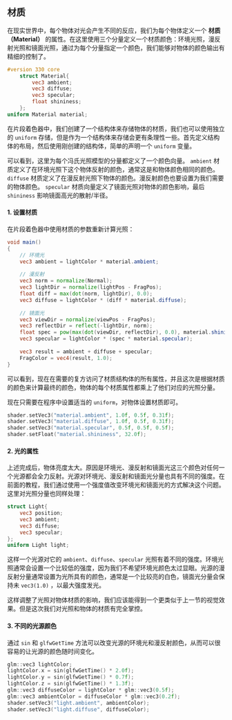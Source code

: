 ## 材质

在现实世界中，每个物体对光会产生不同的反应，我们为每个物体定义一个 **材质（Material）** 的属性。在这里使用三个分量定义一个材质颜色：环境光照，漫反射光照和镜面光照，通过为每个分量指定一个颜色，我们能够对物体的颜色输出有精细的控制了。

```glsl
#version 330 core
    struct Material{
        vec3 ambient;
        vec3 diffuse;
        vec3 specular;
        float shininess;
    };
uniform Material material;
```

在片段着色器中，我们创建了一个结构体来存储物体的材质，我们也可以使用独立的 `uniform` 存储，但是作为一个结构体来存储会更有条理性一些。首先定义结构体的布局，然后使用刚创建的结构体，简单的声明一个 `uniform` 变量。

可以看到，这里为每个冯氏光照模型的分量都定义了一个颜色向量。 `ambient` 材质定义了在环境光照下这个物体反射的颜色，通常这是和物体颜色相同的颜色。 `diffuse` 材质定义了在漫反射光照下物体的颜色。漫反射颜色也要设置为我们需要的物体颜色。 `specular` 材质向量定义了镜面光照对物体的颜色影响，最后 `shininess` 影响镜面高光的散射/半径。

#### 1. 设置材质

在片段着色器中使用材质的参数重新计算光照：

```glsl
void main()
{
    // 环境光
    vec3 ambient = lightColor * material.ambient;
    
    // 漫反射
    vec3 norm = normalize(Normal);
    vec3 lightDir = normalize(lightPos - FragPos);
    float diff = max(dot(norm, lightDir), 0.0);
    vec3 diffuse = lightColor * (diff * material.diffuse);
    
    // 镜面光
    vec3 viewDir = normalize(viewPos - FragPos);
    vec3 reflectDir = reflect(-lightDir, norm);
    float spec = pow(max(dot(viewDir, reflectDir), 0.0), material.shininess);
    vec3 specular = lightColor * (spec * material.specular);
    
    vec3 result = ambient + diffuse + specular;
    FragColor = vec4(result, 1.0);
}
```

可以看到，现在在需要的复方访问了材质结构体的所有属性，并且这次是根据材质的颜色来计算最终的颜色，物体的每个材质属性都乘上了他们对应的光照分量。

现在只需要在程序中设置适当的 `uniform`，对物体设置材质即可。

```cpp
shader.setVec3("material.ambient", 1.0f, 0.5f, 0.31f);
shader.setVec3("material.diffuse", 1.0f, 0.5f, 0.31f);
shader.setVec3("material.specular", 0.5f, 0.5f, 0.5f);
shader.setFloat("material.shininess", 32.0f);
```

#### 2. 光的属性

上述完成后，物体亮度太大。原因是环境光、漫反射和镜面光这三个颜色对任何一个光源都会全力反射。光源对环境光、漫反射和镜面光分量也具有不同的强度。在前面的教程，我们通过使用一个强度值改变环境光和镜面光的方式解决这个问题。这里对光照分量也同样处理：

```glsl
struct Light{
    vec3 position;
    vec3 ambient;
    vec3 diffuse;
    vec3 specular;
};
uniform Light light;
```

这样一个光源对它的 `ambient`、`diffuse`、`specular` 光照有着不同的强度。环境光照通常会设置一个比较低的强度，因为我们不希望环境光颜色太过显眼。光源的漫反射分量通常设置为光所具有的颜色，通常是一个比较亮的白色，镜面光分量会保持未 `vec3(1.0)` ，以最大强度发光。

这样调整了光照对物体材质的影响，我们应该能得到一个更类似于上一节的视觉效果。但是这次我们对光照和物体的材质有完全掌控。

#### 3. 不同的光源颜色

通过 `sin` 和 `glfwGetTime` 方法可以改变光源的环境光和漫反射颜色，从而可以很容易的让光源的颜色随时间变化。

```cpp
glm::vec3 lightColor;
lightColor.x = sin(glfwGetTime() * 2.0f);
lightColor.y = sin(glfwGetTime() * 0.7f);
lightColor.z = sin(glfwGetTime() * 1.3f);
glm::vec3 diffuseColor = lightColor * glm::vec3(0.5f);
glm::vec3 ambientColor = diffuseColor * glm::vec3(0.2f);
shader.setVec3("light.ambient", ambientColor);
shader.setVec3("light.diffuse", diffuseColor);
```

